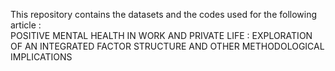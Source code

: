 This repository contains the datasets and the codes used for the following article : <br>
POSITIVE MENTAL HEALTH IN WORK AND PRIVATE LIFE : EXPLORATION OF AN INTEGRATED FACTOR STRUCTURE AND OTHER METHODOLOGICAL IMPLICATIONS
